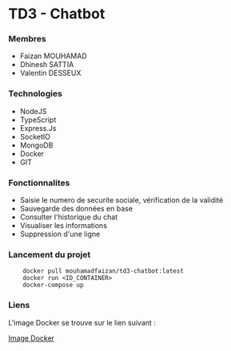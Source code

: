 # TD3 - Chatbot

### Membres

* Faizan MOUHAMAD
* Dhinesh SATTIA
* Valentin DESSEUX

### Technologies

* NodeJS
* TypeScript
* Express.Js
* SocketIO
* MongoDB
* Docker
* GIT

### Fonctionnalites

* Saisie le numero de securite sociale, vérification de la validité
* Sauvegarde des données en base
* Consulter l'historique du chat
* Visualiser les informations
* Suppression d'une ligne

### Lancement du projet

```
    docker pull mouhamadfaizan/td3-chatbot:latest
    docker run <ID_CONTAINER>
    docker-compose up
```

### Liens

L'image Docker se trouve sur le lien suivant :

[Image Docker](https://hub.docker.com/repository/docker/mouhamadfaizan/td3-chatbot)
